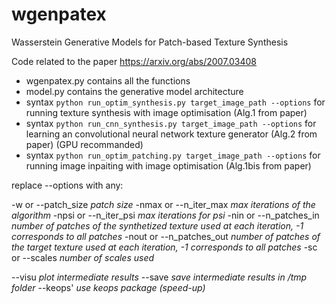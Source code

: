# wgenpatex
Wasserstein Generative Models for Patch-based Texture Synthesis

Code related to the paper https://arxiv.org/abs/2007.03408

- wgenpatex.py contains all the functions
- model.py contains the generative model architecture
- syntax `python run_optim_synthesis.py target_image_path --options` for running texture synthesis with image optimisation (Alg.1 from paper)
- syntax `python run_cnn_synthesis.py target_image_path --options` for learning an convolutional neural network texture generator (Alg.2 from paper) (GPU recommanded)
- syntax `python run_optim_patching.py target_image_path --options` for running image inpaiting with image optimisation (Alg.1bis from paper)

replace --options with any:

-w or --patch_size *patch size*
-nmax or --n_iter_max *max iterations of the algorithm*
-npsi or --n_iter_psi *max iterations for psi*
-nin or --n_patches_in *number of patches of the synthetized texture used at each iteration, -1 corresponds to all patches*
-nout or --n_patches_out *number of patches of the target texture used at each iteration, -1 corresponds to all patches*
-sc or --scales *number of scales used*

--visu *plot intermediate results*
--save *save intermediate results in /tmp folder*
--keops' *use keops package (speed-up)*
